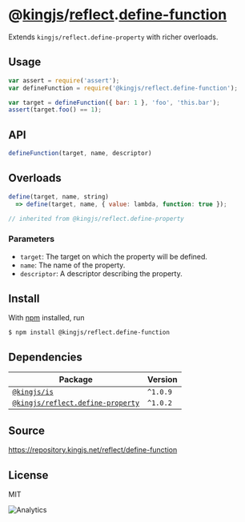 # @[kingjs][@kingjs]/[reflect][ns0].[define-function][ns1]
Extends `kingjs/reflect.define-property` with richer overloads.
## Usage
```js
var assert = require('assert');
var defineFunction = require('@kingjs/reflect.define-function');

var target = defineFunction({ bar: 1 }, 'foo', 'this.bar');
assert(target.foo() == 1);
```

## API
```ts
defineFunction(target, name, descriptor)
```
## Overloads
```js
define(target, name, string)
  => define(target, name, { value: lambda, function: true });

// inherited from @kingjs/reflect.define-property
```

### Parameters
- `target`: The target on which the property will be defined.
- `name`: The name of the property.
- `descriptor`: A descriptor describing the property.



## Install
With [npm](https://npmjs.org/) installed, run
```
$ npm install @kingjs/reflect.define-function
```
## Dependencies
|Package|Version|
|---|---|
|[`@kingjs/is`](https://www.npmjs.com/package/@kingjs/is)|`^1.0.9`|
|[`@kingjs/reflect.define-property`](https://www.npmjs.com/package/@kingjs/reflect.define-property)|`^1.0.2`|
## Source
https://repository.kingjs.net/reflect/define-function
## License
MIT

![Analytics](https://analytics.kingjs.net/reflect/define-function)

[@kingjs]: https://www.npmjs.com/package/kingjs
[ns0]: https://www.npmjs.com/package/@kingjs/reflect
[ns1]: https://www.npmjs.com/package/@kingjs/reflect.define-function
